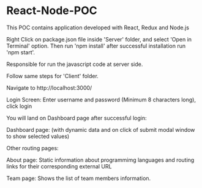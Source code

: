 # React-Node-POC

This POC contains application developed with React, Redux and Node.js

Right Click on package.json file inside 'Server' folder, and select 'Open in Terminal' option. Then run 'npm install' after successful installation run 'npm start'.

Responsible for run the javascript code at server side.

Follow same steps for 'Client' folder.

Navigate to http://localhost:3000/

Login Screen:
Enter username and password (Minimum 8 characters long), click login

You will land on Dashboard page after successful login:

Dashboard page: (with dynamic data and on click of submit modal window to show selected values)

Other routing pages:

About page: Static information about programmimg languages and routing links for their corresponding external URL

Team page: Shows the list of team members information.
